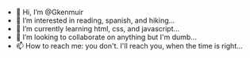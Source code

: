 - 👋 Hi, I’m @Gkenmuir
- 👀 I’m interested in reading, spanish, and hiking...
- 🌱 I’m currently learning html, css, and javascript...
- 💞️ I’m looking to collaborate on anything but I'm dumb...
- 📫 How to reach me: you don't. I'll reach you, when the time is right...

<!---
Gkenmuir/Gkenmuir is a ✨ special ✨ repository because its `README.md` (this file) appears on your GitHub profile.
You can click the Preview link to take a look at your changes.
--->
